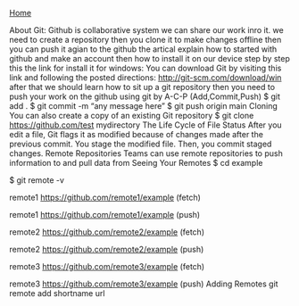 [Home](README.md)

About Git:
Github is collaborative system we can share our work inro it.
we need to create a repository then you clone it to make changes offline then you can push it agian to the github 
the artical explain how to started with github and make an account then how to install it on our device step by step this the link for install it for windows: You can download Git by visiting this link and following the posted directions:
http://git-scm.com/download/win
after that we should learn how to sit up a git repository then you need to push your work on the github using git by A-C-P (Add,Commit,Push)
$ git add .
$ git commit -m “any message here”
$ git push origin main
Cloning
You can also create a copy of an existing Git repository
$ git clone https://github.com/test mydirectory
 The Life Cycle of File Status
After you edit a file, Git flags it as modified because of changes made after the previous commit.
You stage the modified file.
Then, you commit staged changes.
Remote Repositories
 Teams can use remote repositories to push information to and pull data from
Seeing Your Remotes
$ cd example

$ git remote -v

remote1 https://github.com/remote1/example (fetch)

remote1 https://github.com/remote1/example (push)

remote2 https://github.com/remote2/example (fetch)

remote2 https://github.com/remote2/example (push)

remote3 https://github.com/remote3/example (fetch)

remote3 https://github.com/remote3/example (push)
Adding Remotes
git remote add shortname url